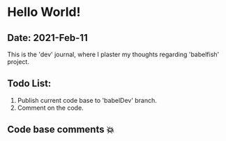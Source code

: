 # Hello World!
## Date: 2021-Feb-11
This is the 'dev' journal, where I plaster my thoughts regarding
'babelfish' project.

## Todo List:
1. Publish current code base to 'babelDev' branch. 
2. Comment on the code. 

## Code base comments :boom:


